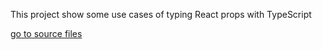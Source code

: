 This project show some use cases of typing React props with TypeScript 

[go to source files](src/cases)
